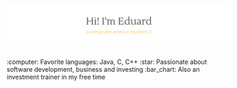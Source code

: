 <p align="center">
  <img src="https://github.com/eduardspirache/eduardspirache/blob/main/assets/welcome-image.png">
</p>
<h1></h1>

<div>
  <div align="left">
   :computer: Favorite languages: Java, C, C++
   :star: Passionate about software development, business and investing
   :bar_chart: Also an investment trainer in my free time
  </div> 
  <div align="right>
    [![Top Langs](https://github-readme-stats.vercel.app/api/top-langs/?username=eduardspirache&layout=compact&langs_count=8)](https://github.com/anuraghazra/github-readme-stats)
  </div>
</div>




<!--
**eduardspirache/eduardspirache** is a ✨ _special_ ✨ repository because its `README.md` (this file) appears on your GitHub profile.

Here are some ideas to get you started:

- 🔭 I’m currently working on ...
- 🌱 I’m currently learning ...
- 👯 I’m looking to collaborate on ...
- 🤔 I’m looking for help with ...
- 💬 Ask me about ...
- 📫 How to reach me: ...
- 😄 Pronouns: ...
- ⚡ Fun fact: ...
-->

